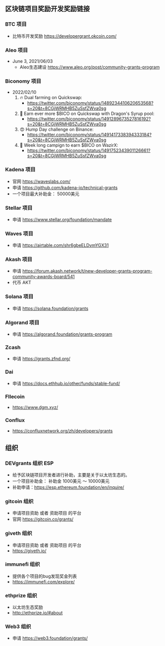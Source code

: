 ## 区块链项目奖励开发奖励链接
### BTC 项目
- 比特币开发奖励 https://developergrant.okcoin.com/

### Aleo 项目
- June 3, 2021/06/03
    - Aleo生态建设 https://www.aleo.org/post/community-grants-program

### Biconomy 项目
- 2022/02/10
    1. 🔥 Dual farming on Quickswap: 
        - https://twitter.com/biconomy/status/1489234410620653568?s=20&t=8CGjWRMHB5ZuSsfZWva0sg
    2. 🚀  Earn ever more $BICO on Quickswap with Dragon's Syrup pool: 
        - https://twitter.com/biconomy/status/1491289673527816192?s=20&t=8CGjWRMHB5ZuSsfZWva0sg
    3. 😍 Hump Day challenge on Binance:
        - https://twitter.com/biconomy/status/1491417338394333184?s=20&t=8CGjWRMHB5ZuSsfZWva0sg
    4. 🥳 Week long campign to earn $BICO on WazirX:
        - https://twitter.com/biconomy/status/1491752343901126661?s=20&t=8CGjWRMHB5ZuSsfZWva0sg

### Kadena 项目
- 官网 https://waveslabs.com/
- 申请 https://github.com/kadena-io/technical-grants
- 一个项目最大补助金： 50000美元

### Stellar 项目
- 申请 https://www.stellar.org/foundation/mandate

### Waves 项目
- 申请 https://airtable.com/shr6gbeELDvmYGX31

### Akash 项目
- 申请 https://forum.akash.network/t/new-developer-grants-program-community-awards-board/541
- 代币 AKT

### Solana 项目
- 申请 https://solana.foundation/grants

### Algorand 项目
- 申请 https://algorand.foundation/grants-program

### Zcash
- 申请 https://grants.zfnd.org/

### Dai
- 申请 https://docs.ethhub.io/other/funds/stable-fund/

### FIlecoin
- https://www.dgm.xyz/

### Conflux
- https://confluxnetwork.org/zh/developers/grants

## 组织
### DEVgrants 组织 ESP
- 给予区块链项目开发者进行补助，主要是关于以太坊生态的。
- 一个项目补助金： 补助金 1000美元 ～ 10000美元
- 补助申请：https://esp.ethereum.foundation/en/inquire/

### gitcoin 组织
- 申请项目资助 或者 资助项目 的平台
- 官网 https://gitcoin.co/grants/

### giveth 组织
- 申请项目资助 或者 资助项目 的平台
- https://giveth.io/

### immunefi 组织
- 提供各个项目的bug发现奖金列表
- https://immunefi.com/explore/


### ethprize 组织
- 以太坊生态奖励
- http://ethprize.io/#about


### Web3 组织
- 申请 https://web3.foundation/grants/